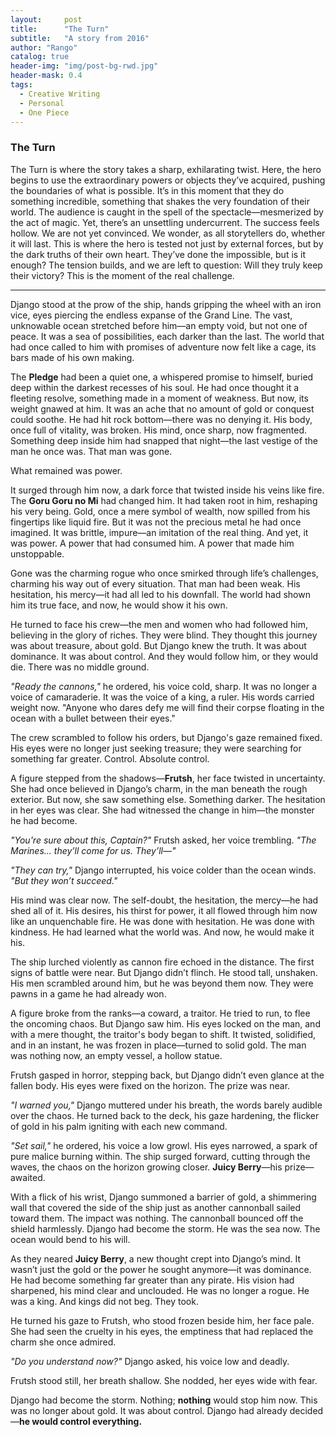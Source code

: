 ```yaml
---
layout:     post
title:      "The Turn"
subtitle:   "A story from 2016"
author: "Rango"
catalog: true
header-img: "img/post-bg-rwd.jpg"
header-mask: 0.4
tags:
  - Creative Writing
  - Personal
  - One Piece
---
```


### The Turn

The Turn is where the story takes a sharp, exhilarating twist. Here, the hero begins to use the extraordinary powers or objects they’ve acquired, pushing the boundaries of what is possible. It’s in this moment that they do something incredible, something that shakes the very foundation of their world. The audience is caught in the spell of the spectacle—mesmerized by the act of magic. Yet, there’s an unsettling undercurrent. The success feels hollow. We are not yet convinced. We wonder, as all storytellers do, whether it will last. This is where the hero is tested not just by external forces, but by the dark truths of their own heart. They’ve done the impossible, but is it enough? The tension builds, and we are left to question: Will they truly keep their victory? This is the moment of the real challenge.

---

Django stood at the prow of the ship, hands gripping the wheel with an iron vice, eyes piercing the endless expanse of the Grand Line. The vast, unknowable ocean stretched before him—an empty void, but not one of peace. It was a sea of possibilities, each darker than the last. The world that had once called to him with promises of adventure now felt like a cage, its bars made of his own making.

The **Pledge** had been a quiet one, a whispered promise to himself, buried deep within the darkest recesses of his soul. He had once thought it a fleeting resolve, something made in a moment of weakness. But now, its weight gnawed at him. It was an ache that no amount of gold or conquest could soothe. He had hit rock bottom—there was no denying it. His body, once full of vitality, was broken. His mind, once sharp, now fragmented. Something deep inside him had snapped that night—the last vestige of the man he once was. That man was gone.

What remained was power.

It surged through him now, a dark force that twisted inside his veins like fire. The **Goru Goru no Mi** had changed him. It had taken root in him, reshaping his very being. Gold, once a mere symbol of wealth, now spilled from his fingertips like liquid fire. But it was not the precious metal he had once imagined. It was brittle, impure—an imitation of the real thing. And yet, it was power. A power that had consumed him. A power that made him unstoppable.

Gone was the charming rogue who once smirked through life’s challenges, charming his way out of every situation. That man had been weak. His hesitation, his mercy—it had all led to his downfall. The world had shown him its true face, and now, he would show it his own.

He turned to face his crew—the men and women who had followed him, believing in the glory of riches. They were blind. They thought this journey was about treasure, about gold. But Django knew the truth. It was about dominance. It was about control. And they would follow him, or they would die. There was no middle ground.

*"Ready the cannons,"* he ordered, his voice cold, sharp. It was no longer a voice of camaraderie. It was the voice of a king, a ruler. His words carried weight now. "Anyone who dares defy me will find their corpse floating in the ocean with a bullet between their eyes."

The crew scrambled to follow his orders, but Django's gaze remained fixed. His eyes were no longer just seeking treasure; they were searching for something far greater. Control. Absolute control.

A figure stepped from the shadows—**Frutsh**, her face twisted in uncertainty. She had once believed in Django’s charm, in the man beneath the rough exterior. But now, she saw something else. Something darker. The hesitation in her eyes was clear. She had witnessed the change in him—the monster he had become.

*"You're sure about this, Captain?"* Frutsh asked, her voice trembling. *"The Marines... they’ll come for us. They’ll—"*

*"They can try,"* Django interrupted, his voice colder than the ocean winds. *"But they won’t succeed."*

His mind was clear now. The self-doubt, the hesitation, the mercy—he had shed all of it. His desires, his thirst for power, it all flowed through him now like an unquenchable fire. He was done with hesitation. He was done with kindness. He had learned what the world was. And now, he would make it his.

The ship lurched violently as cannon fire echoed in the distance. The first signs of battle were near. But Django didn’t flinch. He stood tall, unshaken. His men scrambled around him, but he was beyond them now. They were pawns in a game he had already won.

A figure broke from the ranks—a coward, a traitor. He tried to run, to flee the oncoming chaos. But Django saw him. His eyes locked on the man, and with a mere thought, the traitor's body began to shift. It twisted, solidified, and in an instant, he was frozen in place—turned to solid gold. The man was nothing now, an empty vessel, a hollow statue. 

Frutsh gasped in horror, stepping back, but Django didn’t even glance at the fallen body. His eyes were fixed on the horizon. The prize was near.

*"I warned you,"* Django muttered under his breath, the words barely audible over the chaos. He turned back to the deck, his gaze hardening, the flicker of gold in his palm igniting with each new command.

*"Set sail,"* he ordered, his voice a low growl. His eyes narrowed, a spark of pure malice burning within. The ship surged forward, cutting through the waves, the chaos on the horizon growing closer. **Juicy Berry**—his prize—awaited.

With a flick of his wrist, Django summoned a barrier of gold, a shimmering wall that covered the side of the ship just as another cannonball sailed toward them. The impact was nothing. The cannonball bounced off the shield harmlessly. Django had become the storm. He was the sea now. The ocean would bend to his will.

As they neared **Juicy Berry**, a new thought crept into Django’s mind. It wasn’t just the gold or the power he sought anymore—it was dominance. He had become something far greater than any pirate. His vision had sharpened, his mind clear and unclouded. He was no longer a rogue. He was a king. And kings did not beg. They took.

He turned his gaze to Frutsh, who stood frozen beside him, her face pale. She had seen the cruelty in his eyes, the emptiness that had replaced the charm she once admired.

*"Do you understand now?"* Django asked, his voice low and deadly.

Frutsh stood still, her breath shallow. She nodded, her eyes wide with fear.  

Django had become the storm. Nothing; **nothing** would stop him now. This was no longer about gold. It was about control. Django had already decided—**he would control everything.**